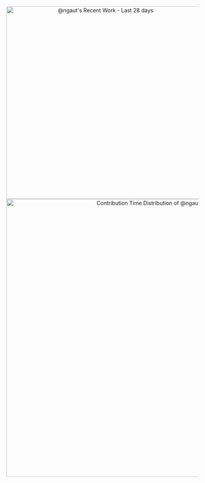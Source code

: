 <a href="https://next.ossinsight.io/widgets/official/compose-currently-working-on?user_id=878009&activity_type=all" target="_blank" style="display: block" align="center">
  <picture>
    <source media="(prefers-color-scheme: dark)" srcset="https://next.ossinsight.io/widgets/official/compose-currently-working-on/thumbnail.png?user_id=878009&activity_type=all&image_size=auto&color_scheme=dark" width="504.5" height="auto">
    <img alt="@ngaut's Recent Work - Last 28 days" src="https://next.ossinsight.io/widgets/official/compose-currently-working-on/thumbnail.png?user_id=878009&activity_type=all&image_size=auto&color_scheme=light" width="504.5" height="auto">
  </picture>
</a>


<a href="https://next.ossinsight.io/widgets/official/analyze-user-contribution-time-distribution?user_id=878009&period=all_times" target="_blank" style="display: block" align="center">
  <picture>
    <source media="(prefers-color-scheme: dark)" srcset="https://next.ossinsight.io/widgets/official/analyze-user-contribution-time-distribution/thumbnail.png?user_id=878009&period=all_times&image_size=auto&color_scheme=dark" width="728" height="auto">
    <img alt="Contribution Time Distribution of @ngaut" src="https://next.ossinsight.io/widgets/official/analyze-user-contribution-time-distribution/thumbnail.png?user_id=878009&period=all_times&image_size=auto&color_scheme=light" width="728" height="auto">
  </picture>
</a>
